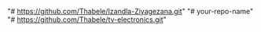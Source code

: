 "# https://github.com/Thabele/Izandla-Ziyagezana.git" 
"# your-repo-name" 
"# https://github.com/Thabele/tv-electronics.git" 
